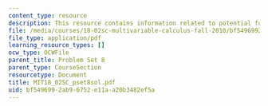 ```yaml
---
content_type: resource
description: This resource contains information related to potential function.
file: /media/courses/18-02sc-multivariable-calculus-fall-2010/bf5496992ab96752e11aa20b3482ef5a_MIT18_02SC_pset8sol.pdf
file_type: application/pdf
learning_resource_types: []
ocw_type: OCWFile
parent_title: Problem Set 8
parent_type: CourseSection
resourcetype: Document
title: MIT18_02SC_pset8sol.pdf
uid: bf549699-2ab9-6752-e11a-a20b3482ef5a
---
```


